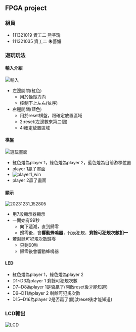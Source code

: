 ## FPGA project
### 組員
 - 111321019 資工二 熊芊瑀
 - 111321035 資工二 朱薔媚

### 遊玩玩法
#### 輸入介紹
![輸入](https://github.com/lazybear0425/FPGA-project-111321019-111321035/assets/155285032/276a61cb-ec38-4aa0-a0ca-5bba7692cd7a)
 - 左邊開關(紅色)
   - 用於操縱方向
   - 控制下上左右(依序)
 - 右邊開關(藍色)
   - 用於reset棋盤，跟確定放置區域
   - 2:reset(左邊數來第二個)
   - 4:確定放置區域
#### 棋盤
![遊玩畫面](https://github.com/lazybear0425/FPGA-project-111321019-111321035/assets/155285032/d617ba86-0447-4d7e-9235-bb5e8638839b)
 - 紅色燈為player 1，綠色燈為player 2，藍色燈為目前游標位置
 - player 1贏了畫面
 - ![player1_win](https://github.com/lazybear0425/FPGA-project-111321019-111321035/assets/155285032/dd60d08d-9780-4443-9ee4-eabae83f2c7d)
 - player 2贏了畫面
#### 顯示
![20231231_152805](https://github.com/lazybear0425/FPGA-project-111321019-111321035/assets/155285032/687fee44-f94b-48fe-b6e1-9d1c922e0c8e)
 - 用7段顯示器顯示
 - 一開始有99秒
   - 向下遞減，直到歸零
   - 歸零後，會**響動蜂鳴器**，代表犯規，**剩餘可犯規次數扣一**
 - 若剩餘可犯規次數歸零
   - 只剩60秒
   - 歸零後會響動蜂鳴器
#### LED
 - 紅色燈為player 1，綠色燈為player 2
 - D1~D3為player 1 剩餘可犯規次數
 - D7~D8為player 1是否贏了(開啟reset後才能知道)
 - D9~D11為player 2 剩餘可犯規次數
 - D15~D16為player 2是否贏了(開啟reset後才能知道)
### LCD輸出
![LCD](https://github.com/lazybear0425/FPGA-project-111321019-111321035/assets/155285032/b1bcb93c-795c-44bb-bd87-1cf3c7f47b7b)

